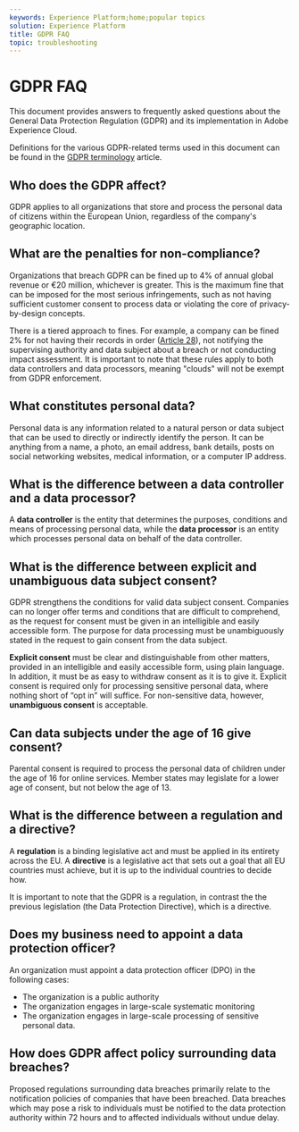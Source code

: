 ```yaml
---
keywords: Experience Platform;home;popular topics
solution: Experience Platform
title: GDPR FAQ
topic: troubleshooting
---
```


# GDPR FAQ

This document provides answers to frequently asked questions about the General Data Protection Regulation (GDPR) and its implementation in Adobe Experience Cloud.

Definitions for the various GDPR-related terms used in this document can be found in the [GDPR terminology](terminology.md) article.

## Who does the GDPR affect?

GDPR applies to all organizations that store and process the personal data of citizens within the European Union, regardless of the company's geographic location.

## What are the penalties for non-compliance?

Organizations that breach GDPR can be fined up to 4% of annual global revenue or €20 million, whichever is greater. This is the maximum fine that can be imposed for the most serious infringements, such as not having sufficient customer consent to process data or violating the core of privacy-by-design concepts. 

There is a tiered approach to fines. For example, a company can be fined 2% for not having their records in order ([Article 28](http://www.privacy-regulation.eu/en/article-28-processor-GDPR.htm)), not notifying the supervising authority and data subject about a breach or not conducting impact assessment. It is important to note that these rules apply to both data controllers and data processors, meaning "clouds" will not be exempt from GDPR enforcement.

## What constitutes personal data?

Personal data is any information related to a natural person or data subject that can be used to directly or indirectly identify the person. It can be anything from a name, a photo, an email address, bank details, posts on social networking websites, medical information, or a computer IP address.

## What is the difference between a data controller and a data processor?

A **data controller** is the entity that determines the purposes, conditions and means of processing personal data, while the **data processor** is an entity which processes personal data on behalf of the data controller.

## What is the difference between explicit and unambiguous data subject consent?

GDPR strengthens the conditions for valid data subject consent. Companies can no longer offer terms and conditions that are difficult to comprehend, as the request for consent must be given in an intelligible and easily accessible form. The purpose for data processing must be unambiguously stated in the request to gain consent from the data subject.

**Explicit consent** must be clear and distinguishable from other matters, provided in an intelligible and easily accessible form, using plain language. In addition, it must be as easy to withdraw consent as it is to give it.​ Explicit consent is required only for processing sensitive personal data, where nothing short of “opt in” will suffice. For non-sensitive data, however, **unambiguous consent** is acceptable.

## Can data subjects under the age of 16 give consent?

Parental consent is required to process the personal data of children under the age of 16 for online services. Member states may legislate for a lower age of consent, but not below the age of 13.

## What is the difference between a regulation and a directive?

A **regulation** is a binding legislative act and must be applied in its entirety across the EU. A **directive** is a legislative act that sets out a goal that all EU countries must achieve, but it is up to the individual countries to decide how.

It is important to note that the GDPR is a regulation, in contrast the the previous legislation (the Data Protection Directive), which is a directive.

## Does my business need to appoint a data protection officer?

An organization must appoint a data protection officer (DPO) in the following cases:

* The organization is a public authority
* The organization engages in large-scale systematic monitoring
* The organization engages in large-scale processing of sensitive personal data.

## How does GDPR affect policy surrounding data breaches?

Proposed regulations surrounding data breaches primarily relate to the notification policies of companies that have been breached. Data breaches which may pose a risk to individuals must be notified to the data protection authority within 72 hours and to affected individuals without undue delay.